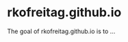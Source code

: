 
# rkofreitag.github.io

<!-- badges: start -->
<!-- badges: end -->

The goal of rkofreitag.github.io is to ...

